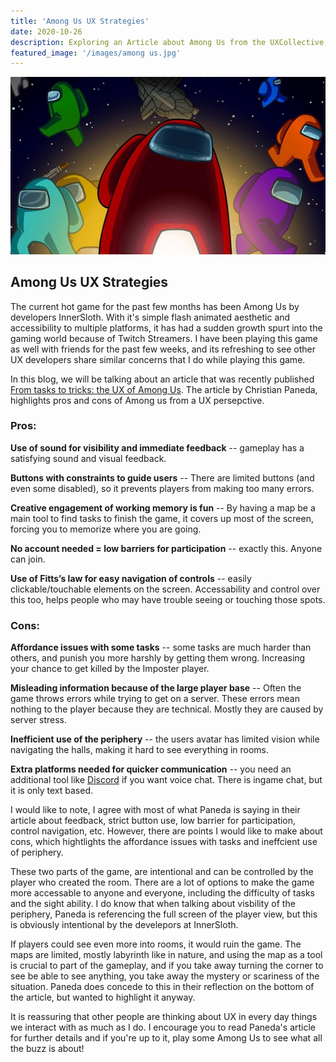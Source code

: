 ```yaml
---
title: 'Among Us UX Strategies'
date: 2020-10-26
description: Exploring an Article about Among Us from the UXCollective
featured_image: '/images/among us.jpg'
---
```


![](/images/amongUsLarge.jpg)

## Among Us UX Strategies

The current hot game for the past few months has been Among Us by developers InnerSloth. With it's simple flash animated aesthetic and accessibility to multiple platforms, it has had a sudden growth spurt into the gaming world because of Twitch Streamers. I have been playing this game as well with friends for the past few weeks, and its refreshing to see other UX developers share similar concerns that I do while playing this game.  

In this blog, we will be talking about an article that was recently published [From tasks to tricks: the UX of Among Us](https://uxdesign.cc/from-tasks-to-tricks-the-ux-of-among-us-d469b45dba22). The article by Christian Paneda, highlights pros and cons of Among us from a UX persepctive. 

<h3>Pros:</h3>

**Use of sound for visibility and immediate feedback** -- gameplay has a satisfying sound and visual feedback.

**Buttons with constraints to guide users** -- There are limited buttons (and even some disabled), so it prevents players from making too many errors.

**Creative engagement of working memory is fun** -- By having a map be a main tool to find tasks to finish the game, it covers up most of the screen, forcing you to memorize where you are going.

**No account needed = low barriers for participation** -- exactly this. Anyone can join.

**Use of Fitts’s law for easy navigation of controls** -- easily clickable/touchable elements on the screen. Accessability and control over this too, helps people who may have trouble seeing or touching those spots.

<h3>Cons:</h3> 

**Affordance issues with some tasks** -- some tasks are much harder than others, and punish you more harshly by getting them wrong. Increasing your chance to get killed by the Imposter player.

**Misleading information because of the large player base** -- Often the game throws errors while trying to get on a server. These errors mean nothing to the player because they are technical. Mostly they are caused by server stress.

**Inefficient use of the periphery** -- the users avatar has limited vision while navigating the halls, making it hard to see everything in rooms.

**Extra platforms needed for quicker communication** -- you need an additional tool like [Discord](www.discord.com) if you want voice chat. There is ingame chat, but it is only text based.

I would like to note, I agree with most of what Paneda is saying in their article about feedback, strict button use, low barrier for participation, control navigation, etc. However, there are points I would like to make about cons, which hightlights the affordance issues with tasks and ineffcient use of periphery. 

These two parts of the game, are intentional and can be controlled by the player who created the room. There are a lot of options to make the game more accessable to anyone and everyone, including the difficulty of tasks and the sight ability. I do know that when talking about visbility of the periphery, Paneda is referencing the full screen of the player view, but this is obviously intentional by the develepors at InnerSloth.

If players could see even more into rooms, it would ruin the game. The maps are limited, mostly labyrinth like in nature, and using the map as a tool is crucial to part of the gameplay, and if you take away turning the corner to see be able to see anything, you take away the mystery or scariness of the situation. Paneda does concede to this in their reflection on the bottom of the article, but wanted to highlight it anyway.

It is reassuring that other people are thinking about UX in every day things we interact with as much as I do. I encourage you to read Paneda's article for further details and if you're up to it, play some Among Us to see what all the buzz is about! 
